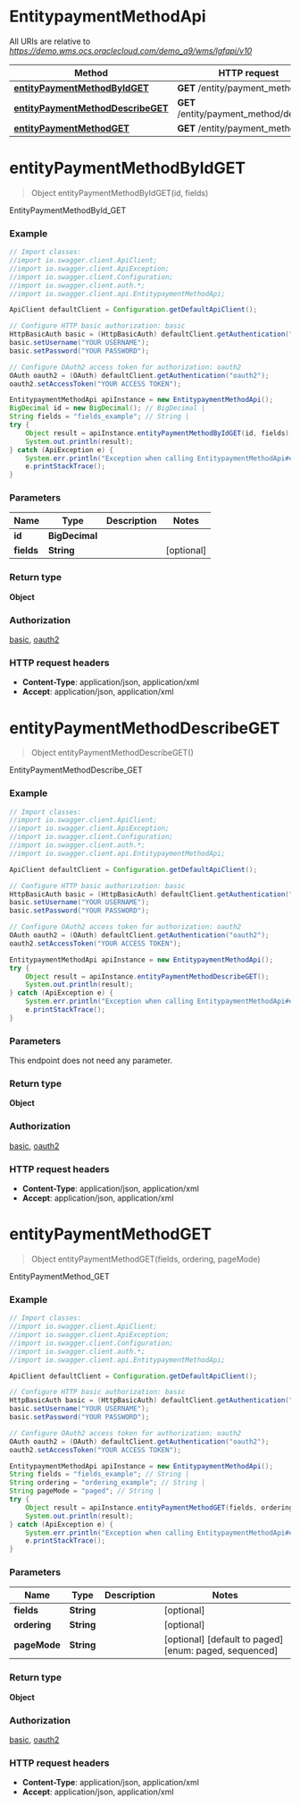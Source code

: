 # EntitypaymentMethodApi

All URIs are relative to *https://demo.wms.ocs.oraclecloud.com/demo_a9/wms/lgfapi/v10*

Method | HTTP request | Description
------------- | ------------- | -------------
[**entityPaymentMethodByIdGET**](EntitypaymentMethodApi.md#entityPaymentMethodByIdGET) | **GET** /entity/payment_method/{id} | EntityPaymentMethodById_GET
[**entityPaymentMethodDescribeGET**](EntitypaymentMethodApi.md#entityPaymentMethodDescribeGET) | **GET** /entity/payment_method/describe | EntityPaymentMethodDescribe_GET
[**entityPaymentMethodGET**](EntitypaymentMethodApi.md#entityPaymentMethodGET) | **GET** /entity/payment_method | EntityPaymentMethod_GET


<a name="entityPaymentMethodByIdGET"></a>
# **entityPaymentMethodByIdGET**
> Object entityPaymentMethodByIdGET(id, fields)

EntityPaymentMethodById_GET



### Example
```java
// Import classes:
//import io.swagger.client.ApiClient;
//import io.swagger.client.ApiException;
//import io.swagger.client.Configuration;
//import io.swagger.client.auth.*;
//import io.swagger.client.api.EntitypaymentMethodApi;

ApiClient defaultClient = Configuration.getDefaultApiClient();

// Configure HTTP basic authorization: basic
HttpBasicAuth basic = (HttpBasicAuth) defaultClient.getAuthentication("basic");
basic.setUsername("YOUR USERNAME");
basic.setPassword("YOUR PASSWORD");

// Configure OAuth2 access token for authorization: oauth2
OAuth oauth2 = (OAuth) defaultClient.getAuthentication("oauth2");
oauth2.setAccessToken("YOUR ACCESS TOKEN");

EntitypaymentMethodApi apiInstance = new EntitypaymentMethodApi();
BigDecimal id = new BigDecimal(); // BigDecimal | 
String fields = "fields_example"; // String | 
try {
    Object result = apiInstance.entityPaymentMethodByIdGET(id, fields);
    System.out.println(result);
} catch (ApiException e) {
    System.err.println("Exception when calling EntitypaymentMethodApi#entityPaymentMethodByIdGET");
    e.printStackTrace();
}
```

### Parameters

Name | Type | Description  | Notes
------------- | ------------- | ------------- | -------------
 **id** | **BigDecimal**|  |
 **fields** | **String**|  | [optional]

### Return type

**Object**

### Authorization

[basic](../README.md#basic), [oauth2](../README.md#oauth2)

### HTTP request headers

 - **Content-Type**: application/json, application/xml
 - **Accept**: application/json, application/xml

<a name="entityPaymentMethodDescribeGET"></a>
# **entityPaymentMethodDescribeGET**
> Object entityPaymentMethodDescribeGET()

EntityPaymentMethodDescribe_GET



### Example
```java
// Import classes:
//import io.swagger.client.ApiClient;
//import io.swagger.client.ApiException;
//import io.swagger.client.Configuration;
//import io.swagger.client.auth.*;
//import io.swagger.client.api.EntitypaymentMethodApi;

ApiClient defaultClient = Configuration.getDefaultApiClient();

// Configure HTTP basic authorization: basic
HttpBasicAuth basic = (HttpBasicAuth) defaultClient.getAuthentication("basic");
basic.setUsername("YOUR USERNAME");
basic.setPassword("YOUR PASSWORD");

// Configure OAuth2 access token for authorization: oauth2
OAuth oauth2 = (OAuth) defaultClient.getAuthentication("oauth2");
oauth2.setAccessToken("YOUR ACCESS TOKEN");

EntitypaymentMethodApi apiInstance = new EntitypaymentMethodApi();
try {
    Object result = apiInstance.entityPaymentMethodDescribeGET();
    System.out.println(result);
} catch (ApiException e) {
    System.err.println("Exception when calling EntitypaymentMethodApi#entityPaymentMethodDescribeGET");
    e.printStackTrace();
}
```

### Parameters
This endpoint does not need any parameter.

### Return type

**Object**

### Authorization

[basic](../README.md#basic), [oauth2](../README.md#oauth2)

### HTTP request headers

 - **Content-Type**: application/json, application/xml
 - **Accept**: application/json, application/xml

<a name="entityPaymentMethodGET"></a>
# **entityPaymentMethodGET**
> Object entityPaymentMethodGET(fields, ordering, pageMode)

EntityPaymentMethod_GET



### Example
```java
// Import classes:
//import io.swagger.client.ApiClient;
//import io.swagger.client.ApiException;
//import io.swagger.client.Configuration;
//import io.swagger.client.auth.*;
//import io.swagger.client.api.EntitypaymentMethodApi;

ApiClient defaultClient = Configuration.getDefaultApiClient();

// Configure HTTP basic authorization: basic
HttpBasicAuth basic = (HttpBasicAuth) defaultClient.getAuthentication("basic");
basic.setUsername("YOUR USERNAME");
basic.setPassword("YOUR PASSWORD");

// Configure OAuth2 access token for authorization: oauth2
OAuth oauth2 = (OAuth) defaultClient.getAuthentication("oauth2");
oauth2.setAccessToken("YOUR ACCESS TOKEN");

EntitypaymentMethodApi apiInstance = new EntitypaymentMethodApi();
String fields = "fields_example"; // String | 
String ordering = "ordering_example"; // String | 
String pageMode = "paged"; // String | 
try {
    Object result = apiInstance.entityPaymentMethodGET(fields, ordering, pageMode);
    System.out.println(result);
} catch (ApiException e) {
    System.err.println("Exception when calling EntitypaymentMethodApi#entityPaymentMethodGET");
    e.printStackTrace();
}
```

### Parameters

Name | Type | Description  | Notes
------------- | ------------- | ------------- | -------------
 **fields** | **String**|  | [optional]
 **ordering** | **String**|  | [optional]
 **pageMode** | **String**|  | [optional] [default to paged] [enum: paged, sequenced]

### Return type

**Object**

### Authorization

[basic](../README.md#basic), [oauth2](../README.md#oauth2)

### HTTP request headers

 - **Content-Type**: application/json, application/xml
 - **Accept**: application/json, application/xml

